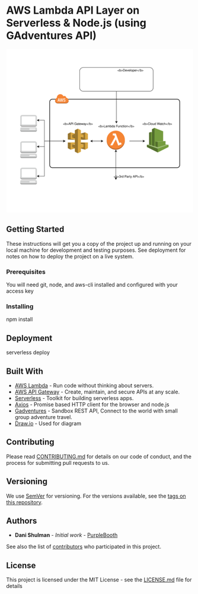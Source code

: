 # AWS Lambda API Layer on Serverless & Node.js (using GAdventures API)

<!-- ![Alt text](./docs/Serverless Lambda Draw.io.svg) -->
<img src="./docs/Serverless Lambda Draw.io.svg">

## Getting Started

These instructions will get you a copy of the project up and running on your local machine for development and testing purposes. See deployment for notes on how to deploy the project on a live system.

### Prerequisites

You will need git, node, and aws-cli installed and configured with your access key

### Installing

npm install

## Deployment

serverless deploy

## Built With

- [AWS Lambda](https://aws.amazon.com/lambda/) - Run code without thinking about servers.
- [AWS API Gateway](https://aws.amazon.com/api-gateway/) - Create, maintain, and secure APIs at any scale.
- [Serverless](https://serverless.com) - Toolkit for building serverless apps.
- [Axios](https://github.com/axios/axios) - Promise based HTTP client for the browser and node.js
- [Gadventures](https://www.gadventures.com/) - Sandbox REST API, Connect to the world with small group adventure travel.
- [Draw.io](https://www.draw.io/) - Used for diagram

## Contributing

Please read [CONTRIBUTING.md](https://gist.github.com/PurpleBooth/b24679402957c63ec426) for details on our code of conduct, and the process for submitting pull requests to us.

## Versioning

We use [SemVer](http://semver.org/) for versioning. For the versions available, see the [tags on this repository](https://github.com/your/project/tags).

## Authors

- **Dani Shulman** - _Initial work_ - [PurpleBooth](https://github.com/PurpleBooth)

See also the list of [contributors](https://github.com/your/project/contributors) who participated in this project.

## License

This project is licensed under the MIT License - see the [LICENSE.md](LICENSE.md) file for details

<!-- ## Acknowledgments

- Hat tip to anyone whose code was used
- Inspiration
- etc -->
